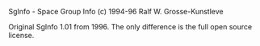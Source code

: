 SgInfo - Space Group Info (c) 1994-96 Ralf W. Grosse-Kunstleve

Original SgInfo 1.01 from 1996. The only difference is the
full open source license.
